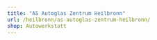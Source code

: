 ```yaml
---
title: "AS Autoglas Zentrum Heilbronn"
url: /heilbronn/as-autoglas-zentrum-heilbronn/
shop: Autowerkstatt
---
```

